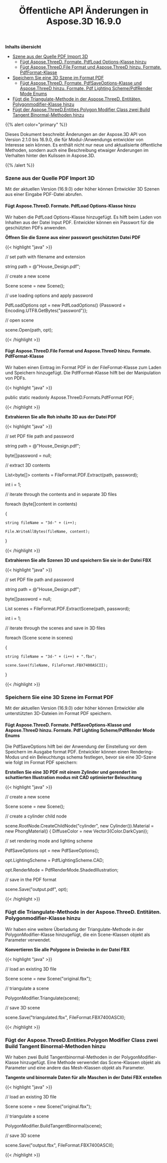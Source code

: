 ﻿---
title: Öffentliche API Änderungen in Aspose.3D 16.9.0
type: docs
weight: 30
url: /de/net/public-api-changes-in-aspose-3d-16-9-0/
---
**Inhalts übersicht**

- [Szene aus der Quelle PDF Import 3D](#PublicAPIChangesinAspose.3D16.9.0-Import3DScenefromtheSourcePDF) 
  - [Fügt Aspose.ThreeD. Formate. PdfLoad Options-Klasse hinzu](#PublicAPIChangesinAspose.3D16.9.0-AddsAspose.ThreeD.Formats.PdfLoadOptionsClass)
  - [Fügt Aspose.ThreeD.File Format und Aspose.ThreeD hinzu. Formate. PdfFormat-Klasse](#PublicAPIChangesinAspose.3D16.9.0-AddsAspose.ThreeD.FileFormatandAspose.ThreeD.Formats.PdfFormatClass)
- [Speichern Sie eine 3D Szene im Format PDF](#PublicAPIChangesinAspose.3D16.9.0-Savea3DSceneinthePDFFormat) 
  - [Fügt Aspose.ThreeD. Formate. PdfSaveOptions-Klasse und Aspose.ThreeD hinzu. Formate. Pdf Lighting Scheme/PdfRender Mode Enums](#PublicAPIChangesinAspose.3D16.9.0-AddsAspose.ThreeD.Formats.PdfSaveOptionsclassandAspose.ThreeD.Formats.PdfLightingScheme/PdfRenderModeEnums)
- [Fügt die Triangulate-Methode in der Aspose.ThreeD. Entitäten. Polygonmodifier-Klasse hinzu](#PublicAPIChangesinAspose.3D16.9.0-AddsTriangulateMethodintheAspose.ThreeD.Entities.PolygonModifierClass)
- [Fügt der Aspose.ThreeD.Entities.Polygon Modifier Class zwei Build Tangent Binormal-Methoden hinzu](#PublicAPIChangesinAspose.3D16.9.0-AddstwoBuildTangentBinormalMethodsintheAspose.ThreeD.Entities.PolygonModifierClass)

{{% alert color="primary" %}} 

Dieses Dokument beschreibt Änderungen an der Aspose.3D API von Version 2.1.0 bis 16.9.0, die für Modul-/Anwendungs entwickler von Interesse sein können. Es enthält nicht nur neue und aktualisierte öffentliche Methoden, sondern auch eine Beschreibung etwaiger Änderungen im Verhalten hinter den Kulissen in Aspose.3D.

{{% /alert %}} 
### **Szene aus der Quelle PDF Import 3D**
Mit der aktuellen Version (16.9.0) oder höher können Entwickler 3D Szenen aus einer Eingabe PDF-Datei abrufen.
#### **Fügt Aspose.ThreeD. Formate. PdfLoad Options-Klasse hinzu**
Wir haben die PdfLoad Options-Klasse hinzugefügt. Es hilft beim Laden von Inhalten aus der Datei Input PDF. Entwickler können ein Passwort für die geschützten PDFs anwenden.

**Öffnen Sie die Szene aus einer passwort geschützten Datei PDF**

{{< highlight "java" >}}

 // set path with filename and extension 

string path = @"House_Design.pdf";

// create a new scene

Scene scene = new Scene();

// use loading options and apply password

PdfLoadOptions opt = new PdfLoadOptions() {Password = Encoding.UTF8.GetBytes("password")};

// open scene

scene.Open(path, opt);

{{< /highlight >}}
#### **Fügt Aspose.ThreeD.File Format und Aspose.ThreeD hinzu. Formate. PdfFormat-Klasse**
Wir haben einen Eintrag im Format PDF in der FileFormat-Klasse zum Laden und Speichern hinzugefügt. Die PdfFormat-Klasse hilft bei der Manipulation von PDFs.

{{< highlight "java" >}}

 public static readonly Aspose.ThreeD.Formats.PdfFormat PDF;

{{< /highlight >}}

**Extrahieren Sie alle Roh inhalte 3D aus der Datei PDF**

{{< highlight "java" >}}

 // set PDF file path and password

string path = @"House_Design.pdf";

byte[]password = null;

// extract 3D contents

List<byte[]> contents = FileFormat.PDF.Extract(path, password);

int i = 1;

// iterate through the contents and in separate 3D files

foreach (byte[]content in contents)

{

    string fileName = "3d-" + (i++);

    File.WriteAllBytes(fileName, content);

}

{{< /highlight >}}

**Extrahieren Sie alle Szenen 3D und speichern Sie sie in der Datei FBX**

{{< highlight "java" >}}

 // set PDF file path and password

string path = @"House_Design.pdf";

byte[]password = null;

List<Scene> scenes = FileFormat.PDF.ExtractScene(path, password);

int i = 1;

// iterate through the scenes and save in 3D files

foreach (Scene scene in scenes)

{

    string fileName = "3d-" + (i++) + ".fbx";

    scene.Save(fileName, FileFormat.FBX7400ASCII);

}

{{< /highlight >}}
### **Speichern Sie eine 3D Szene im Format PDF**
Mit der aktuellen Version (16.9.0) oder höher können Entwickler alle unterstützten 3D-Dateien im Format PDF speichern.
#### **Fügt Aspose.ThreeD. Formate. PdfSaveOptions-Klasse und Aspose.ThreeD hinzu. Formate. Pdf Lighting Scheme/PdfRender Mode Enums**
Die PdfSaveOptions hilft bei der Anwendung der Einstellung vor dem Speichern im Ausgabe format PDF. Entwickler können einen Rendering-Modus und ein Beleuchtungs schema festlegen, bevor sie eine 3D-Szene wie folgt im Format PDF speichern:

**Erstellen Sie eine 3D PDF mit einem Zylinder und gerendert im schattierten Illustration modus mit CAD optimierter Beleuchtung**

{{< highlight "java" >}}

 // create a new scene

Scene scene = new Scene();

// create a cylinder child node

scene.RootNode.CreateChildNode("cylinder", new Cylinder()).Material = new PhongMaterial() { DiffuseColor = new Vector3(Color.DarkCyan)};

// set rendering mode and lighting scheme

PdfSaveOptions opt = new PdfSaveOptions();

opt.LightingScheme = PdfLightingScheme.CAD;

opt.RenderMode = PdfRenderMode.ShadedIllustration;

// save in the PDF format

scene.Save("output.pdf", opt);

{{< /highlight >}}
### **Fügt die Triangulate-Methode in der Aspose.ThreeD. Entitäten. Polygonmodifier-Klasse hinzu**
Wir haben eine weitere Überladung der Triangulate-Methode in der PolygonModifier-Klasse hinzugefügt, die ein Scene-Klassen objekt als Parameter verwendet.

**Konvertieren Sie alle Polygone in Dreiecke in der Datei FBX**

{{< highlight "java" >}}

 // load an existing 3D file

Scene scene = new Scene("original.fbx");

// triangulate a scene

PolygonModifier.Triangulate(scene);

// save 3D scene

scene.Save("triangulated.fbx", FileFormat.FBX7400ASCII);

{{< /highlight >}}
### **Fügt der Aspose.ThreeD.Entities.Polygon Modifier Class zwei Build Tangent Binormal-Methoden hinzu**
Wir haben zwei Build Tangentbinormal-Methoden in der PolygonModifier-Klasse hinzugefügt. Eine Methode verwendet das Scene-Klassen objekt als Parameter und eine andere das Mesh-Klassen objekt als Parameter.

**Tangente und binormale Daten für alle Maschen in der Datei FBX erstellen**

{{< highlight "java" >}}

 // load an existing 3D file

Scene scene = new Scene("original.fbx");

// triangulate a scene

PolygonModifier.BuildTangentBinormal(scene);

// save 3D scene

scene.Save("output.fbx", FileFormat.FBX7400ASCII);

{{< /highlight >}}
